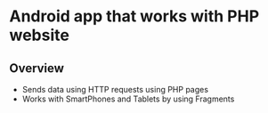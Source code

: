 Android app that works with PHP website
=======================================

## Overview
- Sends data using HTTP requests using PHP pages
- Works with SmartPhones and Tablets by using Fragments
